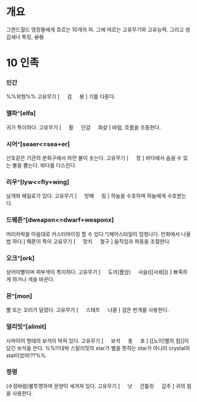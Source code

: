# 개요
그랜드월드 영장들에게 흐르는 10개의 피.
그에 따르는 고유무기와 고유능력.
그리고 생김새나 특징, ~~상징~~

# 10 인족
### 인간
%%외형%%
고유무기 [
$\quad$검
$\quad$봉
]
기를 다룬다.
### 엘파^[elfa]
귀가 특이하다.
고유무기 [
$\quad$활
$\quad$단검
$\quad$화살
]
바람, 흐름을 조종한다.
### 시어^[seaer<=sea+er]
산호같은 기관의 분화구에서 파란 불이 솟는다.
고유무기 [
$\quad$창
]
바다에서 숨쉴 수 있는 불을 뿜는다. 바다를 다스린다.
### 리우^[lyw<=fly+wing]
날개와 헤일로가 있다.
고유무기 [
$\quad$방패
$\quad$링
]
하늘을 수호하며 하늘에게 수호받는다.
### 드웨픈^[dweapon<=dwarf+weaponx]
머리카락을 마음대로 커스터마이징 할 수 있다.^[헤어스타일이 엄청나다. 만화에서 나올 법 하다.]
뤠폰이 특이
고유무기 [
$\quad$망치
$\quad$철구
]
움직임과 파동을 조절한다.
### 오크^[ork]
상어이빨이며 피부색이 특이하다.
고유무기 [
$\quad$도끼(폴암)
$\quad$사슬([[사쇄]])
]
뾰족하게 하거나 색을 바꾼다.
### 몬^[mon]
뿔 또는 꼬리가 달렸다.
고유무기 [
$\quad$스태프
$\quad$너클
]
검은 번개를 사용한다.
### 얼리밋^[alimit]
사파이어 형태의 보석이 박혀 있다.
고유무기 [
$\quad$보석
$\quad$총
$\quad$포
]
[[노이|별의 힘]]이 담긴 보석을 쓴다.
%%!!!대박 스탈리밋의 star가 별을 뜻하는 star가 아니라 crystal의 stal이었어!??%%
### 
### 
### 정령
(수정바람)불투명하며 문양이 새겨져 있다.
고유무기 [
$\quad$낫
$\quad$건틀릿
$\quad$갑주
]
귀의 힘을 사용한다.